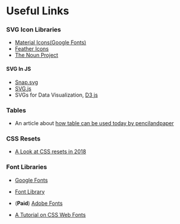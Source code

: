 # Useful Links

### SVG Icon Libraries
- [Material Icons(Google Fonts)](https://fonts.google.com/icons)
- [Feather Icons](https://feathericons.com/)
- [The Noun Project](https://thenounproject.com/browse/icons/term/free/?iconspage=1)

#### SVG In JS

- [Snap.svg](http://snapsvg.io/)
- [SVG.js](https://svgjs.dev/docs/3.0/)
- SVGs for Data Visualization, [D3 js](https://d3js.org/)

### Tables
- An article about [how table can be used today by pencilandpaper](https://pencilandpaper.io/articles/ux-pattern-analysis-enterprise-data-tables/)

### CSS Resets
- [A Look at CSS resets in 2018](https://bitsofco.de/a-look-at-css-resets-in-2018/)

### Font Libraries
- [Google Fonts](https://fonts.google.com/)
- [Font Library](https://fontlibrary.org/)
- (**Paid**) [Adobe Fonts](https://fonts.adobe.com/)

- [A Tutorial on CSS Web Fonts](https://www.w3schools.com/css/css3_fonts.asp)